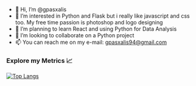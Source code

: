 - 👋 Hi, I’m @gpasxalis
- 👀 I’m interested in Python and Flask but i really like javascript and css too. My free time passion is photoshop and logo designing
- 🌱 I’m planning to learn React and using Python for Data Analysis
- 💞️ I’m looking to collaborate on a Python project
- 📫 You can reach me on my e-mail: gpasxalis94@gmail.com


### Explore my Metrics 📈
[![Top Langs](https://github-readme-stats.vercel.app/api/top-langs/?username=gsimoglou&bg_color=30,e96443,904e95&title_color=fff&text_color=fff&layout=donut)](https://github.com/anuraghazra/github-readme-stats)

<!---
gpasxalis/gpasxalis is a ✨ special ✨ repository because its `README.md` (this file) appears on your GitHub profile.
You can click the Preview link to take a look at your changes.
--->
